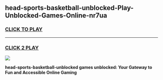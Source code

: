 
## head-sports-basketball-unblocked-Play-Unblocked-Games-Online-nr7ua
<h3>
<a href="https://premium76.site?title=head-sports-basketball-unblocked&ref=25A">CLICK TO PLAY</a></h3>
<hr>

<h3>
<a href="https://premium76.site?title=head-sports-basketball-unblocked&ref=25A">CLICK 2 PLAY</a>
  
</h3>

<a href="https://premium76.site?title=head-sports-basketball-unblocked&ref=25A"><img src="https://clearcache.store/games.png"></a>


**head-sports-basketball-unblocked games unblocked: Your Gateway to Fun and Accessible Online Gaming**

